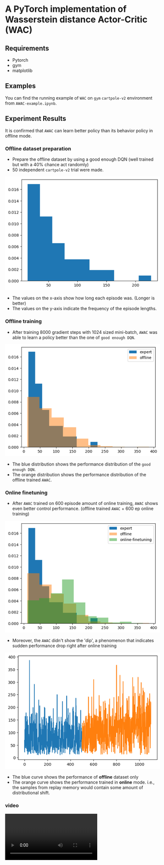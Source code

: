 # A PyTorch implementation of Wasserstein distance Actor-Critic (WAC)

## Requirements

- Pytorch
- gym
- matplotlib

## Examples
You can find the running example of `WAC` on `gym` `cartpole-v2` environment from `AWAC-example.ipynb`.

## Experiment Results

It is confirmed that `AWAC` can learn better policy than its behavior policy in offline mode.

### Offline dataset preparation
- Prepare the offline dataset by using a good enough DQN (well trained but with a 40% chance act randomly)
- 50 independent `cartpole-v2` trial were made.

![slightly dumb DQN](./images/40dqn-results.png)

- The values on the x-axis show how long each episode was. (Longer is better)
- The values on the y-axis indicate the frequency of the episode lengths.

### Offline training

- After training 8000 gradient steps with 1024 sized mini-batch, `AWAC` was able to learn
  a policy better than the one of `good enough DQN`.

![offline AWAC](./images/offline-WAC.png)

- The blue distribution shows the performance distribution of the `good enough DQN`.
- The orange distribution shows the performance distribution of the offline trained `AWAC`.

### Online finetuning

- After `AWAC` trained on 600 episode amount of online training,
  `AWAC` shows even better control performance. (offline trained `AWAC` + 600 ep online training)

![offline AWAC](./images/online-tuning.png)

- Moreover, the `AWAC` didn't show the 'dip', a phenomenon that indicates sudden performance drop right after online training

![offline AWAC](./images/rewards.png)

- The blue curve shows the performance of **offline** dataset only
- The orange curve shows the performance trained in **online** mode. i.e.,
  the samples from replay memory would contain some amount of distributional shift.

### video
![video](./images/WAC.mp4)
